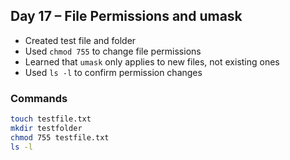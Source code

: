 ## Day 17 – File Permissions and umask

- Created test file and folder
- Used `chmod 755` to change file permissions
- Learned that `umask` only applies to new files, not existing ones
- Used `ls -l` to confirm permission changes

### Commands
```bash
touch testfile.txt
mkdir testfolder
chmod 755 testfile.txt
ls -l
```

